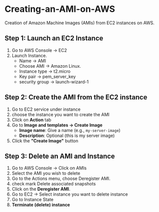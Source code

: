 # Creating-an-AMI-on-AWS
Creation of Amazon Machine Images (AMIs) from EC2 instances on AWS.
## Step 1: Launch an EC2 Instance

1. Go to AWS Console → EC2
2. Launch Instance.
    - Name → AMI
    - Choose AMI → Amazon Linux.
    - Instance type → t2.micro
    - Key pair → pem_server_key
    - security group → launch-wizard-1

## Step 2: Create the AMI from the EC2 instance

1. Go to EC2 service under instance 
2. choose the instance you want to create the AMI
3. Click on **Action** tab
4. Go to **Image and templates → Create Image**
    - **Image name**: Give a name (e.g., `my-server-image`)
    - **Description**: Optional (this is my server image)
5. Click the **"Create Image"** button

## Step 3: Delete an AMI  and Instance

1. Go to AWS Console →  Click on AMIs
2. Select the AMI you wish to delete
3. Go to the Actions menu, choose Deregister AMI.
4. check mark Delete associated snapshots
5. Click on the **Deregister AMI**.
6. Go to EC2 → Select instance you want to delete instance 
7. Go to Instance State
8. **Terminate (delete) instance**
